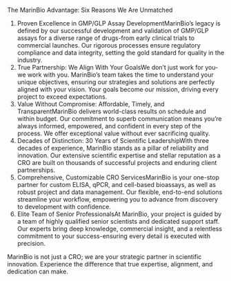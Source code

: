 The MarinBio Advantage: Six Reasons We Are Unmatched
1. Proven Excellence in GMP/GLP Assay DevelopmentMarinBio’s legacy is defined by our successful development and validation of GMP/GLP assays for a diverse range of drugs-from early clinical trials to commercial launches. Our rigorous processes ensure regulatory compliance and data integrity, setting the gold standard for quality in the industry.
2. True Partnership: We Align With Your GoalsWe don’t just work for you-we work with you. MarinBio’s team takes the time to understand your unique objectives, ensuring our strategies and solutions are perfectly aligned with your vision. Your goals become our mission, driving every project to exceed expectations.
3. Value Without Compromise: Affordable, Timely, and TransparentMarinBio delivers world-class results on schedule and within budget. Our commitment to superb communication means you’re always informed, empowered, and confident in every step of the process. We offer exceptional value without ever sacrificing quality.
4. Decades of Distinction: 30 Years of Scientific LeadershipWith three decades of experience, MarinBio stands as a pillar of reliability and innovation. Our extensive scientific expertise and stellar reputation as a CRO are built on thousands of successful projects and enduring client partnerships.
5. Comprehensive, Customizable CRO ServicesMarinBio is your one-stop partner for custom ELISA, qPCR, and cell-based bioassays, as well as robust project and data management. Our flexible, end-to-end solutions streamline your workflow, empowering you to advance from discovery to development with confidence.
6. Elite Team of Senior ProfessionalsAt MarinBio, your project is guided by a team of highly qualified senior scientists and dedicated support staff. Our experts bring deep knowledge, commercial insight, and a relentless commitment to your success-ensuring every detail is executed with precision.

MarinBio is not just a CRO; we are your strategic partner in scientific innovation. Experience the difference that true expertise, alignment, and dedication can make.
